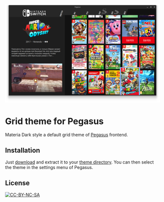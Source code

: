 <p align="center">
  <img src="https://raw.githubusercontent.com/varlesh/pegasus-materia-dark/master/.meta/screenshot.png" alt="preview"/>
</p>


# Grid theme for Pegasus

Materia Dark style a default grid theme of [Pegasus](http://pegasus-frontend.org) frontend.

## Installation

Just [download](https://github.com/varlesh/pegasus-materia-dark/archive/master.zip) and extract it to your [theme directory](http://pegasus-frontend.org/docs/user-guide/installing-themes). You can then select the theme in the settings menu of Pegasus.

## License

[![CC-BY-NC-SA](https://i.creativecommons.org/l/by-nc-sa/4.0/88x31.png)](http://creativecommons.org/licenses/by-nc-sa/4.0/)

